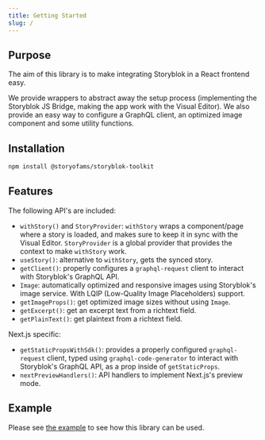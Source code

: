```yaml
---
title: Getting Started
slug: /
---
```


## Purpose

The aim of this library is to make integrating Storyblok in a React frontend easy.

We provide wrappers to abstract away the setup process (implementing the Storyblok JS Bridge, making the app work with the Visual Editor). We also provide an easy way to configure a GraphQL client, an optimized image component and some utility functions.

## Installation

```bash npm2yarn
npm install @storyofams/storyblok-toolkit
```

## Features

The following API's are included:

- `withStory()` and `StoryProvider`: `withStory` wraps a component/page where a story is loaded, and makes sure to keep it in sync with the Visual Editor. `StoryProvider` is a global provider that provides the context to make `withStory` work.
- `useStory()`: alternative to `withStory`, gets the synced story.
- `getClient()`: properly configures a `graphql-request` client to interact with Storyblok's GraphQL API.
- `Image`: automatically optimized and responsive images using Storyblok's image service. With LQIP (Low-Quality Image Placeholders) support.
- `getImageProps()`: get optimized image sizes without using `Image`.
- `getExcerpt()`: get an excerpt text from a richtext field.
- `getPlainText()`: get plaintext from a richtext field.

Next.js specific:
- `getStaticPropsWithSdk()`: provides a properly configured `graphql-request` client, typed using `graphql-code-generator` to interact with Storyblok's GraphQL API, as a prop inside of `getStaticProps`.
- `nextPreviewHandlers()`: API handlers to implement Next.js's preview mode.


## Example

Please see [the example](https://github.com/storyofams/storyblok-toolkit/edit/master/example) to see how this library can be used.
